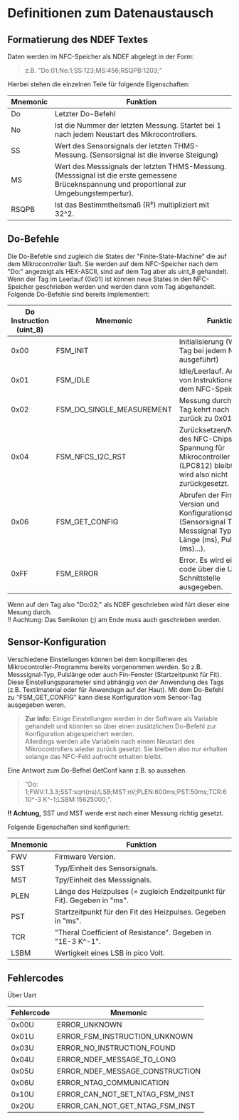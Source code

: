 # Definitionen zum Datenaustausch

## Formatierung des NDEF Textes
Daten werden im NFC-Speicher als NDEF abgelegt in der Form:  
> z.B. "Do:01;No:1;SS:123;MS:456;RSQPB:1203;"

Hierbei stehen die einzelnen Teile für folgende Eigenschaften:

Mnemonic| Funktion
-------------- | --------
Do | Letzter Do-Befehl
No | Ist die Nummer der letzten Messung. Startet bei 1 nach jedem Neustart des Mikrocontrollers.
SS | Wert des Sensorsignals der letzten THMS-Messung. (Sensorsignal ist die inverse Steigung)
MS | Wert des Messsignals der letzten THMS-Messung. (Messsignal ist die erste gemessene Brüceknspannung und proportional zur Umgebungstempertur).
RSQPB | Ist das Bestimmtheitsmaß (R²) multipliziert mit 32^2.


## Do-Befehle
Die Do-Befehle sind zugleich die States der "Finite-State-Machine" die auf dem Mikrocontroller läuft.
Sie werden auf dem NFC-Speicher nach dem "Do:" angezeigt als HEX-ASCII, sind auf dem Tag aber als uint_8 gehandelt.
Wenn der Tag im Leerlauf (0x01) ist können neue States in den NFC-Speicher geschrieben werden und werden dann vom Tag abgehandelt.
Folgende Do-Befehle sind bereits implementiert:

Do Instruction (uint_8) | Mnemonic | Funktion
-------------- | -------- | -------------
0x00  | FSM_INIT |  Initialisierung (Wird vom Tag bei jedem Neustart ausgeführt)
0x01  | FSM_IDLE |  Idle/Leerlauf. Auslesen von Instruktionen aus dem NFC-Speicher
0x02  | FSM_DO_SINGLE_MEASUREMENT |  Messung durchführen. Tag kehrt nach Messung zurück zu 0x01.
0x04  | FSM_NFCS_I2C_RST |  Zurücksetzen/Neustarten des NFC-Chips. Spannung für Mikrocontroller (LPC812) bleibt erhalten, wird also nicht zurückgesetzt.
0x06  | FSM_GET_CONFIG |  Abrufen der Firmware-Version und Konfigurationsdaten (Sensorsignal Type, Messsignal Typ, Pulse Länge (ms), Puls_fitstart (ms)...). 
0xFF  | FSM_ERROR |  Error. Es wird ein Fehler-code über die UART-Schnittstelle ausgegeben.

Wenn auf den Tag also "Do:02;" als NDEF geschrieben wird fürt dieser eine Mesung durch.  
!! Auchtung: Das Semikolon (;) am Ende muss auch geschrieben werden.

## Sensor-Konfiguration
Verschiedene Einstellungen können bei dem kompillieren des Mikrocontroller-Programms bereits vorgenommen werden.
So z.B. Messsignal-Typ, Pulslänge oder auch Fin-Fenster (Startzeitpunkt für Fit). 
Diese Einstellungsparameter sind abhängig von der Anwendung des Tags (z.B. Textilmaterial oder für Anwendugn auf der Haut).
Mit dem Do-Befehl zu "FSM_GET_CONFIG" kann diese Konfiguration vom Sensor-Tag ausgegeben weren.
>**Zur Info:** Einige Einstellungen werden in der Software als Variable gehandelt und könnten so über einen zusätzlichen Do-Befehl zur Konfiguration abgespeichert werden.  
Allerdings werden alle Variabeln nach einem Neustart des Mikrocontrollers wieder zurück gesetzt. Sie bleiben also nur erhalten solange das NFC-Feld aufrecht erhalten bleibt.

Eine Antwort zum Do-Befhel GetConf kann z.B. so aussehen.  
> "Do: 1;FWV:1.3.3;SST:sqrt(ns)/LSB;MST:nV;PLEN:600ms;PST:50ms;TCR:6 10^-3 K^-1;LSBM:15625000;". 

**!! Achtung,** SST und MST werde erst nach einer Messung richtig gesetzt.

Folgende Eigenschaften sind konfiguriert:

Mnemonic | Funktion
-------- | -------------
 FWV    | Firmware Version.
 SST    | Typ/Einheit des Sensorsignals.
 MST    | Tpy/Einheit des Messsignals.
 PLEN	| Länge des Heizpulses (= zugleich Endzeitpunkt für Fit). Gegeben in "ms".
 PST	| Startzeitpunkt für den Fit des Heizpulses. Gegeben in "ms".
 TCR	| "Theral Coefficient of Resistance". Gegeben in "1E-3 K^-1".
 LSBM	| Wertigkeit eines LSB in pico Volt. 



## Fehlercodes
Über Uart

Fehlercode| Mnemonic
-------------- | --------
0x00U | ERROR_UNKNOWN					
0x01U | ERROR_FSM_INSTRUCTION_UNKNOWN	
0x03U | ERROR_NO_INSTRUCTION_FOUND		
0x04U | ERROR_NDEF_MESSAGE_TO_LONG		
0x05U | ERROR_NDEF_MESSAGE_CONSTRUCTION
0x06U | ERROR_NTAG_COMMUNICATION		
0x10U | ERROR_CAN_NOT_SET_NTAG_FSM_INST
0x20U | ERROR_CAN_NOT_GET_NTAG_FSM_INST
